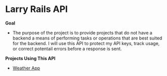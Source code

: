 # Larry Rails API

__**Goal**__

* The purpose of the project is to provide projects that do not have a backend a means of performing tasks or operations that are best suited for the backend. I will use this API to protect my API keys, track usage, or correct potentail errors before a response is sent. 

__**Projects Using This API**__
* [Weather App](https://github.com/larry-cherry/WeatherApp)
